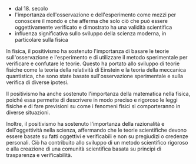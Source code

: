 - dal 18. secolo
- l'importanza dell'osservazione e dell'esperimento come mezzi per conoscere il mondo e che afferma che solo ciò che può essere oggettivamente verificato e dimostrato ha una validità scientifica
- influenza significativa sullo sviluppo della scienza moderna, in particolare sulla fisica

In fisica, il positivismo ha sostenuto l'importanza di basare le teorie sull'osservazione e l'esperimento e di utilizzare il metodo sperimentale per verificare e confutare le teorie. Questo ha portato allo sviluppo di teorie fisiche come la teoria della relatività di Einstein e la teoria della meccanica quantistica, che sono state basate sull'osservazione sperimentale e sulla verifica di diverse ipotesi.

Il positivismo ha anche sostenuto l'importanza della matematica nella fisica, poiché essa permette di descrivere in modo preciso e rigoroso le leggi fisiche e di fare previsioni su come i fenomeni fisici si comporteranno in diverse situazioni.

Inoltre, il positivismo ha sostenuto l'importanza della razionalità e dell'oggettività nella scienza, affermando che le teorie scientifiche devono essere basate su fatti oggettivi e verificabili e non su pregiudizi o credenze personali. Ciò ha contribuito allo sviluppo di un metodo scientifico rigoroso e alla creazione di una comunità scientifica basata su principi di trasparenza e verificabilità.